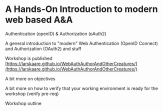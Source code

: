 # A Hands-On Introduction to modern web based A&A

Authentication (openID) & Authorization (oAuth2)

A general introduction to "modern" Web Authentication (OpenID Connect) and Authorization (OAuth2) and stuff

Workshop is published  [https://larskaare.github.io/WebAuthAuthorAndOtherCreatures/](https://larskaare.github.io/WebAuthAuthorAndOtherCreatures/)

A bit more on objectives

A bit more on how to verify that your working environment is ready for the workshop (verify pre-req)

Workshop outline

